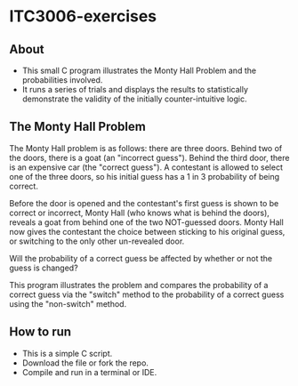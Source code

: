 ﻿# ITC3006-exercises
## About
- This small C program illustrates the Monty Hall Problem and the probabilities involved.
- It runs a series of trials and displays the results to statistically demonstrate the validity of the initially counter-intuitive logic. 

## The Monty Hall Problem
The Monty Hall problem is as follows: there are three doors. Behind two of the doors, there is a goat (an "incorrect guess"). Behind the third door, there is an expensive car (the "correct guess"). A contestant is allowed to select one of the three doors, so his initial guess has a 1 in 3 probability of being correct.

Before the door is opened and the contestant's first guess is shown to be correct or incorrect, Monty Hall (who knows what is behind the doors), reveals a goat from behind one
of the two NOT-guessed doors. Monty Hall now gives the contestant the choice between sticking to his original guess, or switching to the only other un-revealed door.
 
Will the probability of a correct guess be affected by whether or not the guess is changed?
 
This program illustrates the problem and compares the probability of a correct guess via the "switch" method to the probability of a correct guess using the "non-switch" method.

## How to run
- This is a simple C script.
- Download the file or fork the repo.
- Compile and run in a terminal or IDE.
